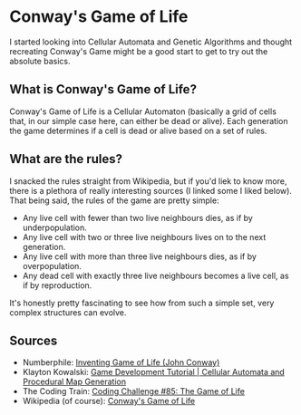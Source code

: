 # Conway's Game of Life

I started looking into Cellular Automata and Genetic Algorithms and thought recreating Conway's Game might be a good start to get to try out the absolute basics.

## What is Conway's Game of Life?

Conway's Game of Life is a Cellular Automaton (basically a grid of cells that, in our simple case here, can either be dead or alive). Each generation the game determines if a cell is dead or alive based on a set of rules. 

## What are the rules?

I snacked the rules straight from Wikipedia, but if you'd liek to know more, there is a plethora of really interesting sources (I linked some I liked below). That being said, the rules of the game are pretty simple:

- Any live cell with fewer than two live neighbours dies, as if by underpopulation.
- Any live cell with two or three live neighbours lives on to the next generation.
- Any live cell with more than three live neighbours dies, as if by overpopulation.
- Any dead cell with exactly three live neighbours becomes a live cell, as if by reproduction.


It's honestly pretty fascinating to see how from such a simple set, very complex structures can evolve.


## Sources
- Numberphile: [Inventing Game of Life (John Conway)](https://www.youtube.com/watch?v=R9Plq-D1gEk)
- Klayton Kowalski: [Game Development Tutorial | Cellular Automata and Procedural Map Generation](https://www.youtube.com/watch?v=slTEz6555Ts)
- The Coding Train: [Coding Challenge #85: The Game of Life](https://www.youtube.com/watch?v=FWSR_7kZuYg)
- Wikipedia (of course): [Conway's Game of Life](https://en.wikipedia.org/w/index.php?title=Conway%27s_Game_of_Life&oldid=1058957622)
